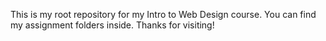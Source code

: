 This is my root repository for my Intro to Web Design course. You can find my assignment folders inside. Thanks for visiting!
